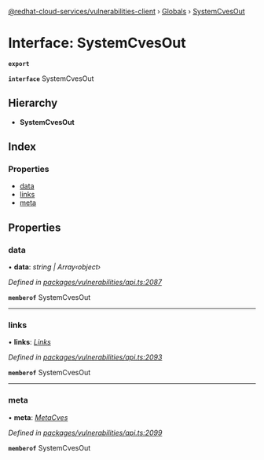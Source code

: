 [@redhat-cloud-services/vulnerabilities-client](../README.md) › [Globals](../globals.md) › [SystemCvesOut](systemcvesout.md)

# Interface: SystemCvesOut

**`export`** 

**`interface`** SystemCvesOut

## Hierarchy

* **SystemCvesOut**

## Index

### Properties

* [data](systemcvesout.md#data)
* [links](systemcvesout.md#links)
* [meta](systemcvesout.md#meta)

## Properties

###  data

• **data**: *string | Array‹object›*

*Defined in [packages/vulnerabilities/api.ts:2087](https://github.com/RedHatInsights/javascript-clients/blob/master/packages/vulnerabilities/api.ts#L2087)*

**`memberof`** SystemCvesOut

___

###  links

• **links**: *[Links](links.md)*

*Defined in [packages/vulnerabilities/api.ts:2093](https://github.com/RedHatInsights/javascript-clients/blob/master/packages/vulnerabilities/api.ts#L2093)*

**`memberof`** SystemCvesOut

___

###  meta

• **meta**: *[MetaCves](metacves.md)*

*Defined in [packages/vulnerabilities/api.ts:2099](https://github.com/RedHatInsights/javascript-clients/blob/master/packages/vulnerabilities/api.ts#L2099)*

**`memberof`** SystemCvesOut
